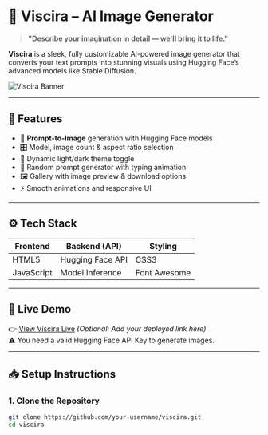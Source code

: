 # 🎨 Viscira – AI Image Generator

> **"Describe your imagination in detail — we'll bring it to life."**

**Viscira** is a sleek, fully customizable AI-powered image generator that converts your text prompts into stunning visuals using Hugging Face’s advanced models like Stable Diffusion.

![Viscira Banner](https://dummyimage.com/1000x300/1a1a1a/ffffff&text=Viscira+AI+Image+Generator)

---

## 🚀 Features

- 🎯 **Prompt-to-Image** generation with Hugging Face models
- 🎛️ Model, image count & aspect ratio selection
- 🎨 Dynamic light/dark theme toggle
- 🔁 Random prompt generator with typing animation
- 🖼️ Gallery with image preview & download options
- ⚡ Smooth animations and responsive UI

---

## ⚙️ Tech Stack

| Frontend   | Backend (API)     | Styling     |
|------------|-------------------|-------------|
| HTML5      | Hugging Face API  | CSS3        |
| JavaScript | Model Inference   | Font Awesome |

---

## 📸 Live Demo

👉 [View Viscira Live](#) _(Optional: Add your deployed link here)_  
⚠️ You need a valid Hugging Face API Key to generate images.

---

## 📥 Setup Instructions

### 1. Clone the Repository
```bash
git clone https://github.com/your-username/viscira.git
cd viscira
